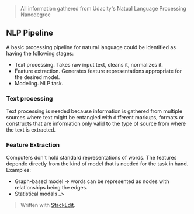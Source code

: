 > All information gathered from Udacity's Natual Language Processing
> Nanodegree

## NLP Pipeline

A basic processing pipeline for natural language could be identified as having the following stages:
- Text processing. Takes raw input text, cleans it, normalizes it.
- Feature extraction. Generates feature representations appropriate for the desired model.
- Modeling. NLP task.

### Text processing

Text processing is needed because information is gathered from multiple sources where text might be entangled with different markups, formats or constructs that are information only valid to the type of source from where the text is extracted.

### Feature Extraction

Computers don't hold standard representations of words. The features depende directly from the kind of model that is needed for the task in hand.
Examples:
- Graph-based model => words can be represented as nodes with relationships being the edges.
- Statistical modals _> 

> Written with [StackEdit](https://stackedit.io/).

<!--stackedit_data:
eyJoaXN0b3J5IjpbLTQyMzUxMzAwXX0=
-->